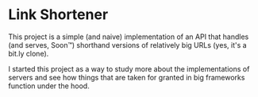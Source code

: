 # Link Shortener

This project is a simple (and naive) implementation of an API that handles (and serves, Soon™) shorthand versions of relatively big URLs (yes, it's a bit.ly clone).

I started this project as a way to study more about the implementations of servers and see how things that are taken for granted in big frameworks function under the hood.
